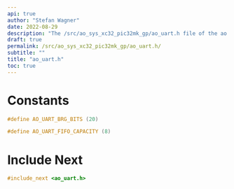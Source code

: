 ```yaml
---
api: true
author: "Stefan Wagner"
date: 2022-08-29
description: "The /src/ao_sys_xc32_pic32mk_gp/ao_uart.h file of the ao real-time operating system."
draft: true
permalink: /src/ao_sys_xc32_pic32mk_gp/ao_uart.h/
subtitle: ""
title: "ao_uart.h"
toc: true
---
```


# Constants

```c
#define AO_UART_BRG_BITS (20)
```

```c
#define AO_UART_FIFO_CAPACITY (8)
```

# Include Next

```c
#include_next <ao_uart.h>
```

